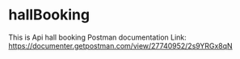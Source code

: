 # hallBooking
This is Api hall booking
Postman documentation Link: https://documenter.getpostman.com/view/27740952/2s9YRGx8qN
